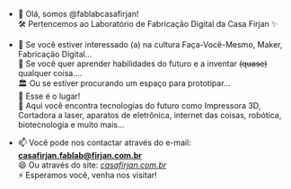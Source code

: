 - 👋 Olá, somos @fablabcasafirjan!<br />
  🛠️ Pertencemos ao Laboratório de Fabricação Digital da Casa Firjan ✨

- 👀 Se você estiver interessado (a) na cultura Faça-Você-Mesmo, Maker, Fabricação Digital...<br />
  🌱 Se você quer aprender habilidades do futuro e a inventar ~~(quase)~~ qualquer coisa....<br />
  🏛️ Ou se estiver procurando um espaço para prototipar...<br />
  💞️ Esse é o lugar!<br />
  👾 Aqui você encontra tecnologias do futuro como Impressora 3D, Cortadora a laser, aparatos de eletrônica, internet das coisas, robótica, biotecnologia e muito mais...<br />

- 📫 Você pode nos contactar através do e-mail: **casafirjan.fablab@firjan.com.br**<br />
  😄 Ou através do site: [*casafirjan.com.br*](https://casafirjan.com.br/)<br />
  ⚡ Esperamos você, venha nos visitar!<br />

<!---
fablabcasafirjan/fablabcasafirjan is a ✨ special ✨ repository because its `README.md` (this file) appears on your GitHub profile.
You can click the Preview link to take a look at your changes.
--->
